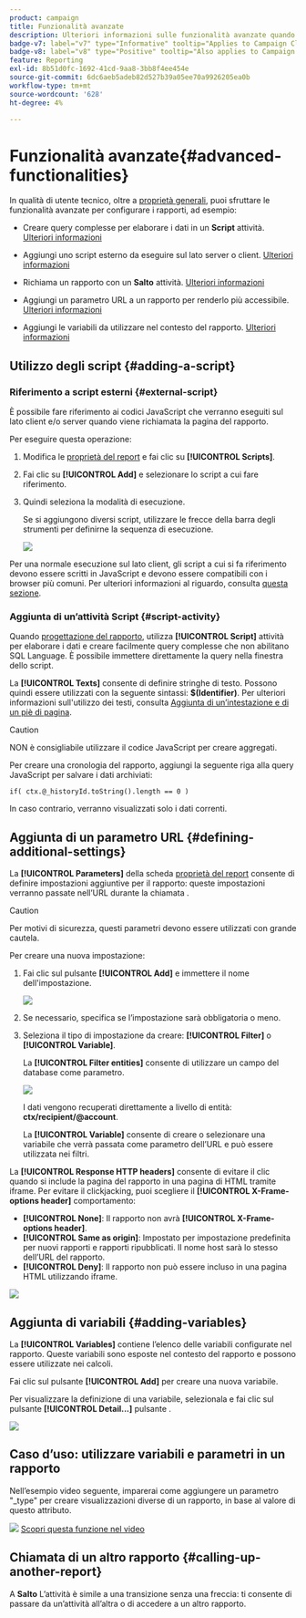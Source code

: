 ```yaml
---
product: campaign
title: Funzionalità avanzate
description: Ulteriori informazioni sulle funzionalità avanzate quando si lavora con i rapporti
badge-v7: label="v7" type="Informative" tooltip="Applies to Campaign Classic v7"
badge-v8: label="v8" type="Positive" tooltip="Also applies to Campaign v8"
feature: Reporting
exl-id: 8b51d0fc-1692-41cd-9aa8-3bb8f4ee454e
source-git-commit: 6dc6aeb5adeb82d527b39a05ee70a9926205ea0b
workflow-type: tm+mt
source-wordcount: '628'
ht-degree: 4%

---
```


# Funzionalità avanzate{#advanced-functionalities}



In qualità di utente tecnico, oltre a [proprietà generali](../../reporting/using/properties-of-the-report.md), puoi sfruttare le funzionalità avanzate per configurare i rapporti, ad esempio:

* Creare query complesse per elaborare i dati in un **Script** attività. [Ulteriori informazioni](#script-activity)

* Aggiungi uno script esterno da eseguire sul lato server o client. [Ulteriori informazioni](#external-script)

* Richiama un rapporto con un **Salto** attività. [Ulteriori informazioni](#calling-up-another-report)

* Aggiungi un parametro URL a un rapporto per renderlo più accessibile. [Ulteriori informazioni](#calling-up-another-report)

* Aggiungi le variabili da utilizzare nel contesto del rapporto. [Ulteriori informazioni](#adding-variables)

## Utilizzo degli script {#adding-a-script}

### Riferimento a script esterni {#external-script}

È possibile fare riferimento ai codici JavaScript che verranno eseguiti sul lato client e/o server quando viene richiamata la pagina del rapporto.

Per eseguire questa operazione:

1. Modifica le [proprietà del report](../../reporting/using/properties-of-the-report.md) e fai clic su **[!UICONTROL Scripts]**.
1. Fai clic su **[!UICONTROL Add]** e selezionare lo script a cui fare riferimento.
1. Quindi seleziona la modalità di esecuzione.

   Se si aggiungono diversi script, utilizzare le frecce della barra degli strumenti per definirne la sequenza di esecuzione.

   ![](assets/reporting_custom_js.png)

Per una normale esecuzione sul lato client, gli script a cui si fa riferimento devono essere scritti in JavaScript e devono essere compatibili con i browser più comuni. Per ulteriori informazioni al riguardo, consulta [questa sezione](../../web/using/web-forms-answers.md).

### Aggiunta di un’attività Script {#script-activity}

Quando [progettazione del rapporto](../../reporting/using/creating-a-new-report.md#modelizing-the-chart), utilizza **[!UICONTROL Script]** attività per elaborare i dati e creare facilmente query complesse che non abilitano SQL Language. È possibile immettere direttamente la query nella finestra dello script.

La **[!UICONTROL Texts]** consente di definire stringhe di testo. Possono quindi essere utilizzati con la seguente sintassi: **$(Identifier)**. Per ulteriori informazioni sull&#39;utilizzo dei testi, consulta [Aggiunta di un’intestazione e di un piè di pagina](../../reporting/using/element-layout.md#adding-a-header-and-a-footer).

>[!CAUTION]
>
>NON è consigliabile utilizzare il codice JavaScript per creare aggregati.

Per creare una cronologia del rapporto, aggiungi la seguente riga alla query JavaScript per salvare i dati archiviati:

```
if( ctx.@_historyId.toString().length == 0 )
```

In caso contrario, verranno visualizzati solo i dati correnti.

## Aggiunta di un parametro URL {#defining-additional-settings}

La **[!UICONTROL Parameters]** della scheda [proprietà del report](../../reporting/using/properties-of-the-report.md) consente di definire impostazioni aggiuntive per il rapporto: queste impostazioni verranno passate nell’URL durante la chiamata .

>[!CAUTION]
>
>Per motivi di sicurezza, questi parametri devono essere utilizzati con grande cautela.

Per creare una nuova impostazione:

1. Fai clic sul pulsante **[!UICONTROL Add]** e immettere il nome dell&#39;impostazione.

   ![](assets/s_ncs_advuser_report_properties_09a.png)

1. Se necessario, specifica se l’impostazione sarà obbligatoria o meno.

1. Seleziona il tipo di impostazione da creare: **[!UICONTROL Filter]** o **[!UICONTROL Variable]**.

   La **[!UICONTROL Filter entities]** consente di utilizzare un campo del database come parametro.

   ![](assets/s_ncs_advuser_report_properties_09b.png)

   I dati vengono recuperati direttamente a livello di entità: **ctx/recipient/@account**.

   La **[!UICONTROL Variable]** consente di creare o selezionare una variabile che verrà passata come parametro dell’URL e può essere utilizzata nei filtri.

La **[!UICONTROL Response HTTP headers]** consente di evitare il clic quando si include la pagina del rapporto in una pagina di HTML tramite iframe. Per evitare il clickjacking, puoi scegliere il **[!UICONTROL X-Frame-options header]** comportamento:

* **[!UICONTROL None]**: Il rapporto non avrà **[!UICONTROL X-Frame-options header]**.
* **[!UICONTROL Same as origin]**: Impostato per impostazione predefinita per nuovi rapporti e rapporti ripubblicati. Il nome host sarà lo stesso dell’URL del rapporto.
* **[!UICONTROL Deny]**: Il rapporto non può essere incluso in una pagina HTML utilizzando iframe.

![](assets/s_ncs_advuser_report_properties_09c.png)

## Aggiunta di variabili {#adding-variables}

La **[!UICONTROL Variables]** contiene l’elenco delle variabili configurate nel rapporto. Queste variabili sono esposte nel contesto del rapporto e possono essere utilizzate nei calcoli.

Fai clic sul pulsante **[!UICONTROL Add]** per creare una nuova variabile.

Per visualizzare la definizione di una variabile, selezionala e fai clic sul pulsante **[!UICONTROL Detail...]** pulsante .

![](assets/s_ncs_advuser_report_properties_10.png)

## Caso d’uso: utilizzare variabili e parametri in un rapporto

Nell’esempio video seguente, imparerai come aggiungere un parametro &quot;_type&quot; per creare visualizzazioni diverse di un rapporto, in base al valore di questo attributo.

![](assets/do-not-localize/how-to-video.png) [Scopri questa funzione nel video](https://helpx.adobe.com/campaign/classic/how-to/add-url-parameter-in-acv6.html?playlist=/ccx/v1/collection/product/campaign/classic/segment/business-practitioners/explevel/intermediate/applaunch/how-to-4/collection.ccx.js&amp;ref=helpx.adobe.com)


## Chiamata di un altro rapporto {#calling-up-another-report}

A **Salto** L’attività è simile a una transizione senza una freccia: ti consente di passare da un’attività all’altra o di accedere a un altro rapporto.
